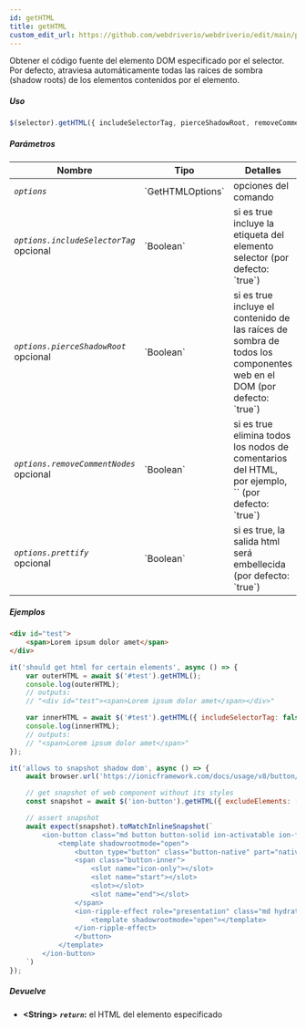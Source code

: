 ```yaml
---
id: getHTML
title: getHTML
custom_edit_url: https://github.com/webdriverio/webdriverio/edit/main/packages/webdriverio/src/commands/element/getHTML.ts
---
```


Obtener el código fuente del elemento DOM especificado por el selector. Por defecto, atraviesa automáticamente
todas las raíces de sombra (shadow roots) de los elementos contenidos por el elemento.

##### Uso

```js
$(selector).getHTML({ includeSelectorTag, pierceShadowRoot, removeCommentNodes, prettify })
```

##### Parámetros

<table>
  <thead>
    <tr>
      <th>Nombre</th><th>Tipo</th><th>Detalles</th>
    </tr>
  </thead>
  <tbody>
    <tr>
      <td><code><var>options</var></code></td>
      <td>`GetHTMLOptions`</td>
      <td>opciones del comando</td>
    </tr>
    <tr>
      <td><code><var>options.includeSelectorTag</var></code><br /><span className="label labelWarning">opcional</span></td>
      <td>`Boolean`</td>
      <td>si es true incluye la etiqueta del elemento selector (por defecto: `true`)</td>
    </tr>
    <tr>
      <td><code><var>options.pierceShadowRoot</var></code><br /><span className="label labelWarning">opcional</span></td>
      <td>`Boolean`</td>
      <td>si es true incluye el contenido de las raíces de sombra de todos los componentes web en el DOM (por defecto: `true`)</td>
    </tr>
    <tr>
      <td><code><var>options.removeCommentNodes</var></code><br /><span className="label labelWarning">opcional</span></td>
      <td>`Boolean`</td>
      <td>si es true elimina todos los nodos de comentarios del HTML, por ejemplo, `<!--?lit$206212805$--><!--?lit$206212805$-->` (por defecto: `true`)</td>
    </tr>
    <tr>
      <td><code><var>options.prettify</var></code><br /><span className="label labelWarning">opcional</span></td>
      <td>`Boolean`</td>
      <td>si es true, la salida html será embellecida (por defecto: `true`)</td>
    </tr>
  </tbody>
</table>

##### Ejemplos

```html title="index.html"
<div id="test">
    <span>Lorem ipsum dolor amet</span>
</div>
```

```js title="getHTML.js"
it('should get html for certain elements', async () => {
    var outerHTML = await $('#test').getHTML();
    console.log(outerHTML);
    // outputs:
    // "<div id="test"><span>Lorem ipsum dolor amet</span></div>"

    var innerHTML = await $('#test').getHTML({ includeSelectorTag: false });
    console.log(innerHTML);
    // outputs:
    // "<span>Lorem ipsum dolor amet</span>"
});
```

```js title="getHTMLShadow.js"
it('allows to snapshot shadow dom', async () => {
    await browser.url('https://ionicframework.com/docs/usage/v8/button/basic/demo.html?ionic:mode=md')

    // get snapshot of web component without its styles
    const snapshot = await $('ion-button').getHTML({ excludeElements: ['style'] })

    // assert snapshot
    await expect(snapshot).toMatchInlineSnapshot(`
        <ion-button class="md button button-solid ion-activatable ion-focusable hydrated">Default
            <template shadowrootmode="open">
                <button type="button" class="button-native" part="native">
                <span class="button-inner">
                    <slot name="icon-only"></slot>
                    <slot name="start"></slot>
                    <slot></slot>
                    <slot name="end"></slot>
                </span>
                <ion-ripple-effect role="presentation" class="md hydrated">
                    <template shadowrootmode="open"></template>
                </ion-ripple-effect>
                </button>
            </template>
        </ion-button>
    `)
});
```

##### Devuelve

- **&lt;String&gt;**
            **<code><var>return</var></code>:**   el HTML del elemento especificado